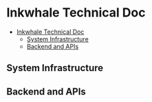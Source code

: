 # Inkwhale Technical Doc

- [Inkwhale Technical Doc](#inkwhale-technical-doc)
  - [System Infrastructure](#system-infrastructure)
  - [Backend and APIs](#backend-and-apis)

## System Infrastructure



## Backend and APIs